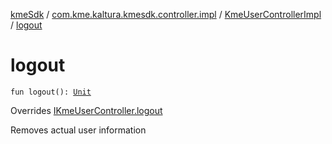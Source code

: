 [kmeSdk](../../index.md) / [com.kme.kaltura.kmesdk.controller.impl](../index.md) / [KmeUserControllerImpl](index.md) / [logout](./logout.md)

# logout

`fun logout(): `[`Unit`](https://kotlinlang.org/api/latest/jvm/stdlib/kotlin/-unit/index.html)

Overrides [IKmeUserController.logout](../../com.kme.kaltura.kmesdk.controller/-i-kme-user-controller/logout.md)

Removes actual user information

